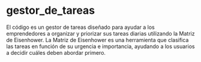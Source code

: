 # gestor_de_tareas
El código es un gestor de tareas diseñado para ayudar a los emprendedores a organizar y priorizar sus tareas diarias utilizando la Matriz de Eisenhower. La Matriz de Eisenhower es una herramienta que clasifica las tareas en función de su urgencia e importancia, ayudando a los usuarios a decidir cuáles deben abordar primero.
